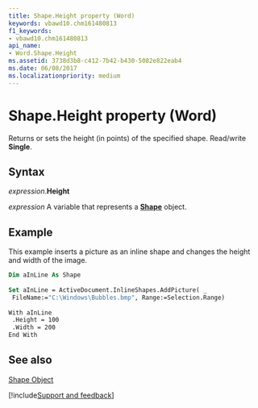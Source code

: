 ```yaml
---
title: Shape.Height property (Word)
keywords: vbawd10.chm161480813
f1_keywords:
- vbawd10.chm161480813
api_name:
- Word.Shape.Height
ms.assetid: 3738d3b8-c412-7b42-b430-5082e822eab4
ms.date: 06/08/2017
ms.localizationpriority: medium
---
```



# Shape.Height property (Word)

Returns or sets the height (in points) of the specified shape. Read/write **Single**.


## Syntax 

_expression_.**Height**

_expression_ A variable that represents a **[Shape](Word.Shape.md)** object.


## Example

This example inserts a picture as an inline shape and changes the height and width of the image.


```vb
Dim aInLine As Shape 
 
Set aInLine = ActiveDocument.InlineShapes.AddPicture( _ 
 FileName:="C:\Windows\Bubbles.bmp", Range:=Selection.Range) 
 
With aInLine 
 .Height = 100 
 .Width = 200 
End With
```


## See also


[Shape Object](Word.Shape.md)

[!include[Support and feedback](~/includes/feedback-boilerplate.md)]